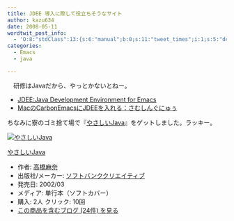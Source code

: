 ```yaml
---
title: JDEE 導入に際して役立ちそうなサイト
author: kazu634
date: 2008-05-11
wordtwit_post_info:
  - 'O:8:"stdClass":13:{s:6:"manual";b:0;s:11:"tweet_times";i:1;s:5:"delay";i:0;s:7:"enabled";i:1;s:10:"separation";s:2:"60";s:7:"version";s:3:"3.7";s:14:"tweet_template";b:0;s:6:"status";i:2;s:6:"result";a:0:{}s:13:"tweet_counter";i:2;s:13:"tweet_log_ids";a:1:{i:0;i:4003;}s:9:"hash_tags";a:0:{}s:8:"accounts";a:1:{i:0;s:7:"kazu634";}}'
categories:
  - Emacs
  - java

---
```

<div class="section">
<p>
    　研修はJavaだから、やっとかないとねー。
</p>
  
<ul>
<li>
<a href="http://www.02.246.ne.jp/~torutk/jdee/jdee.html" onclick="__gaTracker('send', 'event', 'outbound-article', 'http://www.02.246.ne.jp/~torutk/jdee/jdee.html', 'JDEE:Java Development Environment for Emacs');" target="_blank">JDEE:Java Development Environment for Emacs</a>
</li>
<li>
<a href="http://blog.somethingnew2.com/archives/2007/12/maccarbonemacsj.php" onclick="__gaTracker('send', 'event', 'outbound-article', 'http://blog.somethingnew2.com/archives/2007/12/maccarbonemacsj.php', 'MacのCarbonEmacsにJDEEを入れる：さむしんぐにゅぅ');" target="_blank">MacのCarbonEmacsにJDEEを入れる：さむしんぐにゅぅ</a>
</li>
</ul>
  
<p>
    ちなみに寮のゴミ捨て場で『<a href="http://d.hatena.ne.jp/asin/4797319062" onclick="__gaTracker('send', 'event', 'outbound-article', 'http://d.hatena.ne.jp/asin/4797319062', 'やさしいJava');">やさしいJava</a>』をゲットしました。ラッキー。
</p>
  
<div class="hatena-asin-detail">
<a href="http://www.amazon.co.jp/dp/4797319062/?tag=hatena_st1-22&ascsubtag=d-7ibv" onclick="__gaTracker('send', 'event', 'outbound-article', 'http://www.amazon.co.jp/dp/4797319062/?tag=hatena_st1-22&ascsubtag=d-7ibv', '');"><img src="https://images-na.ssl-images-amazon.com/images/I/41NMN2BHCPL._SL160_.jpg" class="hatena-asin-detail-image" alt="やさしいJava" title="やさしいJava" /></a></p> 
    
<div class="hatena-asin-detail-info">
<p class="hatena-asin-detail-title">
<a href="http://www.amazon.co.jp/dp/4797319062/?tag=hatena_st1-22&ascsubtag=d-7ibv" onclick="__gaTracker('send', 'event', 'outbound-article', 'http://www.amazon.co.jp/dp/4797319062/?tag=hatena_st1-22&ascsubtag=d-7ibv', 'やさしいJava');">やさしいJava</a>
</p>
      
<ul>
<li>
<span class="hatena-asin-detail-label">作者:</span> <a href="http://d.hatena.ne.jp/keyword/%B9%E2%B6%B6%CB%E3%C6%E0" onclick="__gaTracker('send', 'event', 'outbound-article', 'http://d.hatena.ne.jp/keyword/%B9%E2%B6%B6%CB%E3%C6%E0', '高橋麻奈');" class="keyword">高橋麻奈</a>
</li>
<li>
<span class="hatena-asin-detail-label">出版社/メーカー:</span> <a href="http://d.hatena.ne.jp/keyword/%A5%BD%A5%D5%A5%C8%A5%D0%A5%F3%A5%AF%A5%AF%A5%EA%A5%A8%A5%A4%A5%C6%A5%A3%A5%D6" onclick="__gaTracker('send', 'event', 'outbound-article', 'http://d.hatena.ne.jp/keyword/%A5%BD%A5%D5%A5%C8%A5%D0%A5%F3%A5%AF%A5%AF%A5%EA%A5%A8%A5%A4%A5%C6%A5%A3%A5%D6', 'ソフトバンククリエイティブ');" class="keyword">ソフトバンククリエイティブ</a>
</li>
<li>
<span class="hatena-asin-detail-label">発売日:</span> 2002/03
</li>
<li>
<span class="hatena-asin-detail-label">メディア:</span> 単行本（ソフトカバー）
</li>
<li>
<span class="hatena-asin-detail-label">購入</span>: 2人 <span class="hatena-asin-detail-label">クリック</span>: 10回
</li>
<li>
<a href="http://d.hatena.ne.jp/asin/4797319062" onclick="__gaTracker('send', 'event', 'outbound-article', 'http://d.hatena.ne.jp/asin/4797319062', 'この商品を含むブログ (24件) を見る');" target="_blank">この商品を含むブログ (24件) を見る</a>
</li>
</ul>
</div>
    
<div class="hatena-asin-detail-foot">
</div>
</div>
</div>
